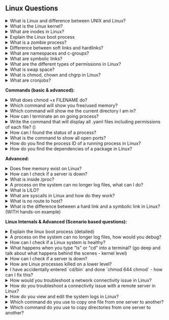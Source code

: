 ## Linux Questions

<details>
<summary>What is Linux and difference between UNIX and Linux?</summary>

Linux is an open-source operating system based on the UNIX architecture. It was created by Linus Torvalds in 1991. UNIX, on the other hand, is a family of operating systems that was developed in the late 1960s at Bell Labs. The main differences between UNIX and Linux are:

- **License:** UNIX is proprietary, while Linux is open-source and free to use.
- **Development:** UNIX is developed by a few organizations (like IBM, Sun Microsystems, and HP), while Linux has a widespread community-driven development process.
- **Portability:** Linux is more portable and can be used on a wide range of hardware, whereas UNIX is limited to specific hardware platforms.
- **User base:** Linux has a broader user base, including personal computers, servers, and embedded systems, while UNIX is primarily used in enterprise environments.
</details>

<details>
<summary>What is the Linux kernel?</summary>

The Linux kernel is the core component of the Linux operating system. It is responsible for managing the system's resources, providing an interface between hardware and software, and facilitating essential tasks such as memory management, process scheduling, and input/output (I/O) operations.

</details>

<details>
<summary>What are inodes in Linux?</summary>

Inodes in Linux are data structures that store important information about files on a file system. Each file or directory in a Linux file system has an associated inode that contains metadata such as the file's size, permissions, ownership, timestamps, and the location of the file's data blocks on the disk.

When you create a file or directory, the file system assigns a unique inode number to it. The inode number serves as an identifier for the file, allowing the file system to access the inode's information and manage the file accordingly.

Here's a summary of what inodes store:

- File type (regular file, directory, symbolic link, etc.)
- File permissions (read, write, execute)
- Ownership (user and group)
- Timestamps (creation, modification, and access times)
- File size
- Number of hard links to the file
- Location of the file's data blocks on the disk

It's important to note that inodes don't store the file's name or the actual file data. The file name is stored in the directory that contains the file, which associates the name with the inode number. The actual file data is stored in separate data blocks on the disk, and the inode points to these blocks.

Inodes play a crucial role in managing files and directories within a Linux file system, providing an efficient way to access and manipulate file metadata.

</details>


<details>
<summary>Explain the Linux boot process</summary>

The Linux boot process consists of several stages that initialize the system and load the operating system. Here's a brief overview of the key steps:

BIOS/UEFI: When the computer is powered on, the BIOS (Basic Input/Output System) or UEFI (Unified Extensible Firmware Interface) performs initial hardware checks and locates the boot device.

Bootloader: The bootloader (e.g., GRUB) loads from the boot device and presents the available operating systems to the user. It then loads the Linux kernel and initial RAM disk (initrd) into memory.

Kernel initialization: The Linux kernel initializes hardware, sets up memory management, starts essential processes, and mounts the initial RAM disk, which contains essential drivers and tools needed during the boot process.

Root file system: The kernel switches the root file system from the initial RAM disk to the actual root partition on the disk, typically identified by its UUID or device name (e.g., /dev/sda1).

Init process: The first user-space process, called init (e.g., Systemd, SysVinit, or Upstart), starts and manages system services and processes during the boot process and the system's runtime.

Runlevel/target: Init process initializes the predefined runlevel (SysVinit) or target (Systemd), which determines the services and processes to run at startup.

Login prompt: Once all services and processes specified in the runlevel/target have started, the system displays a login prompt, indicating that the boot process is complete and the system is ready for use.

</details>

<details>
<summary>What is a zombie process?</summary>

A zombie process, also known as a defunct process, is a process that has completed its execution but still remains in the process table. This happens because the parent process has not yet read the child process's exit status, which is required to clean up the child process's resources and remove its entry from the process table.

Zombie processes don't consume any system resources, except for the process table entry, which includes the process ID (PID) and the exit status. The operating system keeps this information so that the parent process can eventually retrieve the exit status and perform the necessary clean-up.

More info on zombie processes below:

Typically, a well-behaved parent process will use the wait() or waitpid() system call to collect the exit status of its child processes. However, if the parent process doesn't do this, either due to a programming error or because the parent is still running and hasn't reached the point where it collects the exit status, the child process becomes a zombie.

Zombie processes are usually harmless, but if a system accumulates a large number of them, it could exhaust the available PIDs and prevent new processes from being created. To resolve this issue, the parent process should be fixed to correctly handle its child processes' exit status, or if the parent process is unresponsive or terminated, a system reboot might be necessary.

</details>

<details>
<summary>Difference between soft links and hardlinks?</summary>

Soft links and hard links are two types of file links in a Unix-like file system, such as Linux. They serve different purposes and have distinct characteristics:

**Soft Link (Symbolic Link):**

- A soft link is a separate file that points to the target file or directory by storing its path.
- If the target file is deleted, the soft link becomes a "dangling" link, pointing to a nonexistent file.
- Soft links can span across different file systems and partitions.
- Soft links can link to directories as well as files.
- When a soft link is created, the link count of the target file doesn't change.
- Soft links have different inode numbers than their target files.

**Hard Link:**

- A hard link is a direct reference to the data on the disk, sharing the same inode as the target file.
- If the target file is deleted, the hard link still points to the data, and the data remains accessible until all hard links to it are removed.
- Hard links can only be created within the same file system or partition.
- Hard links cannot link to directories, only to files.
- When a hard link is created, the link count of the target file increases by one.
- Hard links have the same inode numbers as their target files.

In summary, a soft link is a more flexible but less reliable type of link that can point to files or directories across file systems, while a hard link is a more robust link that directly references the file's data, but is limited to the same file system and cannot link to directories.

</details>

<details>
<summary>What are namespaces and c-groups?</summary>

Namespaces and cgroups (control groups) are two Linux kernel features that play a crucial role in implementing process isolation and resource management, especially in containerization technologies like Docker.

**Namespaces:**

Namespaces are a feature that provides process isolation by creating separate instances of certain system resources, which can only be accessed by processes within the same namespace. This isolation helps ensure that processes running in one namespace don't interfere with processes in another namespace

There are several types of namespaces, including:

- PID namespace: Isolates process IDs, allowing each namespace to have its own set of PIDs.
- Mount namespace: Isolates the file system mount points, so that each namespace has its own mount tree.
- Network namespace: Isolates network resources, providing each namespace with its own network stack, including interfaces, routes, and firewall rules.
- IPC namespace: Isolates inter-process communication resources, preventing processes in one namespace from communicating with processes in another namespace.
- UTS namespace: Isolates system identifiers like hostname, allowing each namespace to have its own unique hostname.
- User namespace: Isolates user and group ID mappings, enabling each namespace to have its own set of user and group IDs.

**Cgroups (Control Groups):**

Cgroups are a kernel feature that enables the management and limitation of system resources, such as CPU, memory, and I/O, for a group of processes. Cgroups help ensure fair distribution of resources, prevent resource starvation, and enforce limits on resource usage. Some of the key features of cgroups include:

- Resource limiting: Allows setting limits on resource usage for a group of processes, such as maximum CPU usage, memory consumption, and disk I/O bandwidth.
- Prioritization: Enables setting priorities for resource allocation among different cgroups, helping to ensure that critical processes receive sufficient resources.
- Accounting: Collects resource usage statistics for processes in a cgroup, which can be useful for monitoring, profiling, and billing purposes.
- Control: Provides a mechanism to start, stop, or freeze processes in a cgroup, allowing for better management of process groups.

In combination, namespaces and cgroups provide the necessary isolation and resource management capabilities required to build and run containers, enabling multiple containers to coexist on the same host without interfering with each other or consuming excessive resources.

</details>

<details>
<summary>What are symbolic links?</summary>

Symbolic links, also known as soft links or symlinks, are a type of file link in Unix-like file systems, such as Linux. A symbolic link is a special file that points to another file or directory by storing its path. Symbolic links serve as a reference to the target file or directory, allowing users and applications to access the target through the link.

Symbolic links are useful in various scenarios, such as creating shortcuts, linking to files or directories in different locations, or maintaining multiple versions of a file or directory. Some key characteristics of symbolic links are:

Symbolic links can point to files or directories, and they can span across different file systems and partitions.
If the target file or directory is moved or deleted, the symbolic link becomes a "dangling" link, pointing to a nonexistent location.
Symbolic links have different inode numbers than their target files or directories.
When listing files with the ls command, symbolic links are usually indicated by an "l" at the beginning of the file permissions and an arrow (->) pointing to the target file or directory.

To create a symbolic link in Linux, you can use the ln command with the -s option, followed by the target file or directory and the desired symlink name:

```bash
ln -s target_file symlink_name

Example:

ln -s /path/to/original/file.txt link_to_file.txt

This command creates a symbolic link named link_to_file.txt that points to the file located at /path/to/original/file.txt.
```

</details>

<details>
<summary>What are the different types of permissions in Linux?</summary>

In Linux, there are three main types of permissions for files and directories, which determine how users can interact with them. These permissions are classified into categories based on the user's relationship to the file or directory: owner, group, and others (sometimes referred to as "world" or "public"). The three types of permissions are:

Read (r): Read permission allows a user to view the contents of a file or list the contents of a directory. For files, this means the user can open and read the file. For directories, the user can view the names of files and subdirectories within that directory.

Write (w): Write permission allows a user to modify the contents of a file or make changes within a directory. For files, this means the user can edit, append, or delete the file's content. For directories, the user can create, rename, or delete files and subdirectories within that directory. Note that deleting or renaming files within a directory requires write permission on the directory itself, not the individual files.

Execute (x): Execute permission allows a user to run a file as a program or script, or enter and access a directory. For files, this means the user can execute the file if it is a binary executable or script with a proper interpreter (e.g., a shell script or Python script). For directories, the user can change their current working directory to that directory, and access files and subdirectories within it.

These permissions are usually represented using a combination of letters (r, w, x) and dashes (-) for each of the three categories: owner, group, and others. For example, the permission string -rwxr-xr-- indicates:

- The first character - indicates it's a regular file (a d would indicate a directory).
- The owner has read (r), write (w), and execute (x) permissions: rwx.
- The group has read (r) and execute (x) permissions, but not write permission: r-x.
- Others have only read (r) permission: r--.

Alternatively, permissions can also be represented using octal notation (base-8), where read, write, and execute permissions are assigned values of 4, 2, and 1, respectively. The permissions are then represented by a three-digit number, with each digit corresponding to the owner, group, and others. For example, the permission string -rwxr-xr-- can be represented as 754 in octal notation.

</details>

<details>
<summary>What is swap space?</summary>

Swap space is a dedicated area on a storage device (such as a hard drive or SSD) that functions as an extension of a computer's physical memory (RAM). It is used by the operating system to temporarily store data that does not fit into RAM or when the system experiences memory pressure due to high RAM utilization.

When the operating system needs more memory than is physically available, it can move the least recently used or less important data (called pages) from RAM to the swap space. This process is called "paging" or "swapping out." By doing so, it frees up space in RAM for more critical or frequently accessed data. If the swapped-out data is required again, the operating system will move it back into RAM, possibly swapping out other data in the process. This is called "swapping in."

Swap space can be implemented as a dedicated swap partition or a swap file. In Linux, you can manage swap space using commands such as swapon, swapoff, and mkswap. To check the current swap space usage on a Linux system, you can use the free or swapon -s commands.

</details>


<details>
<summary>What is chmod, chown and chgrp in Linux?</summary>

**chmod**
chmod (change mode) is a command used to change the permissions of a file or directory. You can set read, write, and execute permissions for the owner, group, and others. Permissions can be represented in octal notation (numeric) or using symbolic notation (letters).

Example: For example, to give the owner read, write, and execute permissions, the group read and execute permissions, and others only read permission, you would use:
- Using octal notation: `chmod 754 file.txt`
- Using symbolic notation: `chmod u=rwx,g=rx,o=r file.txt`

**chown**

chown (change owner) is a command used to change the ownership of a file or directory. You can specify a new owner and an optional new group for the file or directory.

Example: For example, to change the owner of file.txt to the user john and the group to developers, you would use:

`chown john:developers file.txt`

**chgrp**

chgrp (change group) is a command used to change the group assignment of a file or directory. You can specify a new group for the file or directory.

Example: For example, to change the group of file.txt to the group developers, you would use:

`chgrp developers file.txt`


</details>

<details>
<summary>What are cronjobs?</summary>

Cronjobs, also known as cron jobs or simply cron, are scheduled tasks that run automatically at specified intervals on Unix-like operating systems, such as Linux. The term "cron" comes from the Greek word "chronos," which means "time." Cronjobs are commonly used for automating repetitive tasks, performing system maintenance, running periodic backups, and other similar activities.

Cronjobs are managed by a daemon called "cron," which runs in the background and executes the scheduled tasks. The configuration for cron jobs is stored in a series of files called "crontabs" (short for "cron tables"). Each user on the system can have their own crontab, and there is also a system-wide crontab.

For example, a cron job that runs every day at 3:30 AM would have the following entry in the crontab:

`30 3 * * * /path/to/command arg1 arg2`

To manage cron jobs, you can use the crontab command with various options:

- crontab -l: List the current user's cron jobs.
- crontab -e: Edit the current user's cron jobs using the default text editor.
- crontab -r: Remove the current user's cron jobs.
- crontab -u USER: Perform an operation (list, edit, or remove) on the specified user's cron jobs (requires root privileges).

</details>

**Commands (basic & advanced):**

<details>
<summary>What does chmod +x FILENAME do?</summary>

The command chmod +x FILENAME is used to add execute permissions to a file in a Linux or Unix-like system. By adding execute permissions, you allow the file to be run as an executable or script, provided it has the appropriate format and interpreter (e.g., a shell script, Python script, or compiled binary). The +x option specifically grants execute permission to the owner, group, and others (all users).

For example, if you have a script named myscript.sh and you want to make it executable, you would run:

`chmod +x myscript.sh`

</details>

<details>
<summary>Which command will show you free/used memory?</summary>

the free command is used to display information about free and used memory. The command provides details on total, used, free, shared, and available memory, as well as swap space usage.

To use the free command, simply type free in the terminal, followed by any desired options. Some common options include:

- -b: Display memory usage in bytes.
- -k: Display memory usage in kilobytes (default).
- -m: Display memory usage in megabytes.
- -g: Display memory usage in gigabytes.
- -h: Display memory usage in a human-readable format, automatically choosing the appropriate unit (e.g., B, K, M, or G).
- -t: Display a line containing the total amount of physical memory and swap space.
- -s N: Continuously display memory usage information, updating every N seconds.

For example, to display memory usage in a human-readable format, you would run:

`free -h`

</details>

<details>
<summary>Which command will show me the current directory I am in?</summary>

`pwd`

</details>

<details>
<summary>How can I terminate an on going process?</summary>

`kill -9 PID`

</details>


<details>
<summary>Write the command that will display all .yaml files including permissions of each file? ()</summary>

`find . -type f -name "*.yaml" -exec ls -l {} \`;

</details>


<details>
<summary>How can I found the status of a process?</summary>

`ps -p <PID>` >> for 1 process

`ps aux` >> display a detailed list of all running processes on the system

</details>

<details>
<summary>What is the command to show all open ports?</summary>

`netstat -tuln`

</details>


<details>
<summary>How do you find the process ID of a running process in Linux?</summary>

- `ps -ef | grep <process_name>`
- `ps -ef | grep chrome`


</details>

<details>
<summary>How do you find the dependencies of a package in Linux?</summary>

Debian based (Ubuntu):
- `apt depends <packagename>`
- `apt-cache depends <packagename>`

Red Hat based (Fedora, CentOS)
- `dnf repoquery --requires <packagename>`


</details>

**Advanced:**

<details>
<summary>Does free memory exist on Linux?</summary>

On Linux systems, the concept of "free memory" may be a bit nuanced due to how Linux manages memory. While the term "free memory" is commonly used, Linux uses a sophisticated memory management system that maximizes the utilization of available memory for optimal performance.

In Linux, free memory refers to the memory that is not currently being used by any active processes or cached by the system. However, this does not mean that the memory is entirely unused or wasted. Linux takes advantage of available memory by utilizing it for disk caching, buffering, and other optimizations to improve system performance.

When you check the memory usage using tools like free or top, you will see several memory-related metrics, including "free," "used," "buffers," and "cache." These metrics represent different aspects of memory usage:

</details>

<details>
<summary>How can I check if a server is down?</summary>

1) The ping command is a simple and widely used tool to check the connectivity between your Linux system and a remote server

`ping <server_address>`

2) The telnet command allows you to establish a connection to a specific port on a server. By attempting to connect to a server's port, you can determine if it's up and accepting connections

`telnet <server_address> <port>`

3) If the telnet command is not available on your system, you can use nc (netcat), which provides similar functionality. 

`nc -zv <server_address> <port>`

</details>

<details>
<summary>What is inside /proc?</summary>

The `/proc` directory is a virtual filesystem that provides an interface to access process-related information dynamically. It contains various files and folders that provide information about running processes and system configuration.

- It holds details about each running process in separate folders identified by their process IDs (PIDs).
- It also provides system-wide information such as CPU details, memory usage statistics, network-related data, and kernel parameters.
- The content of /proc changes dynamically based on the current state of the system and running processes.

</details>

<details>
<summary>A process on the system can no longer log files, what can I do?</summary>

- **Check file permissions**: Ensure that the process has the necessary permissions to write to the log files or directories. Verify the ownership and permissions of the log files, and make sure they are writable by the user or group associated with the process
  
- **Verify available disk space**:  Insufficient disk space can prevent the process from writing to log files
- **Restart the process**
- **Check log file size limit**: Some processes have limits on the maximum size of log files they can generate
- **Check file system or disk errors**: Perform a file system check (fsck) on the relevant file system or check for disk errors using appropriate tools. File system errors or disk issues can sometimes interfere with file writing.
- **Verify logging configuration**: Ensure that the log file path and other settings are correctly specified
- **Check for system-level logging issue**: If multiple processes are unable to log files, there might be a system-wide issue with the logging infrastructure. Check system logs (e.g., /var/log/syslog or /var/log/messages) for any relevant error messages or indications of logging problems.

</details>

<details>
<summary>What is LILO?</summary>

- LILO, short for "LInux LOader," is a boot loader program used in older versions of Linux distributions.
- LILO's main function is to load the Linux kernel into memory and initiate the boot process.It presents a menu to the user, allowing the selection of the desired kernel or operating system to boot (if multiple operating systems are installed).
- LILO writes itself to the Master Boot Record (MBR) of the disk, overwriting the existing boot loader.
- Its configuration file (/etc/lilo.conf) specifies the location of the Linux kernel image and boot parameters.
- LILO has been largely replaced by other boot loaders, particularly GRUB (Grand Unified Bootloader), which offers more advanced features and flexibility.
- GRUB has become the default boot loader for many Linux distributions.

</details>

<details>
<summary>What are syscalls in Linux and how do they work?</summary>

- Syscalls are the interface between user-space applications and the kernel in Linux.
- They allow user programs to request services and access operating system resources.
- User programs invoke syscalls using special instructions, triggering a switch from user mode to kernel mode.

</details>

<details>
<summary>What is no route to host?</summary>

- "No route to host" is an error message that can occur in Linux when attempting to establish a network connection to a remote host

</details>

<details>
<summary>What is the difference between a hard link and a symbolic link in Linux? (WITH hands-on example)</summary>

**Hard Link**

- Direct reference to an existing file or directory.
- Creates a new name or entry pointing to the same data.
- Both the original file and hard link refer to the same underlying data.
- Deleting one does not affect the other.
- Essentially multiple names for the same file.

**Symbolic Link (Symlink)**

- Special file that acts as a pointer or shortcut.
- Contains the path or location of the target file or directory.
- Resolves the path to the target when accessed.
- Can point to files or directories on different file systems or even non-existent or moved targets.
- Deleting the original file or directory doesn't automatically delete the symlink.
- Symlink becomes "broken" if the target is deleted or moved.

**Example**

Assume we have a file named "original.txt" with the content "Hello, world!" in the directory /home/user/.

Hard Link:
  - Create a hard link named "hardlink.txt" to "original.txt" using the ln command: `ln /home/user/original.txt /home/user/hardlink.txt`
  - Both "original.txt" and "hardlink.txt" now refer to the same file and share the same data.
  - If you modify the content of "original.txt", the changes will be visible when accessing "hardlink.txt" and vice versa.
  - Deleting either "original.txt" or "hardlink.txt" will not affect the other file.

Symbolic (soft) link:
  - Create a symbolic link named "symlink.txt" to "original.txt" using the ln command with the -s option: `ln -s /home/user/original.txt /home/user/symlink.txt`
  - "symlink.txt" is a separate file that acts as a pointer to "original.txt".
  - If you modify the content of "original.txt", the changes will be reflected in "symlink.txt".
  - Deleting "original.txt" will not automatically delete "symlink.txt", but accessing "symlink.txt" will result in a broken link if the target is not available.

In summary, with a hard link, you have multiple names for the same file sharing the same data, while with a symbolic link, you have a separate file acting as a pointer to another file or directory.

</details>

**Linux Internals & Advanced (Scenario based questions):**

<details>
<summary>Explain the linux boot process (detailed) </summary>

- BIOS/UEFI: When you power on the computer, the Basic Input/Output System (BIOS) or Unified Extensible Firmware Interface (UEFI) firmware is invoked. It performs hardware initialization, self-tests, and determines the boot device.

- Bootloader: GRUB (the most common Linux bootloader) loads the operating system into memory.

- Kernel Initialization: Once the bootloader hands off control, the Linux kernel is loaded into memory. It starts executing from its entry point. The kernel is responsible for managing system resources, such as memory, processes, devices, and file systems.

- Init Process: The first user-space process, known as the init process, is started by the kernel. The init process has a process ID (PID) of 1 and is responsible for initializing the system further. In modern Linux distributions that use systemd as the init system, the init process is replaced by the systemd process.

- Init System/Services: System services and daemons are launched.

- Login Manager: A login screen or prompt appears for user authentication.

- User Session: After login, the user's session starts with the desktop environment.

In summary, the boot process involves firmware initialization, bootloader loading the OS, kernel taking control, system initialization, login prompt, and user session start.

</details>

<details>
<summary>A process on the system can no longer log files, how would you debug?</summary>

- **Check File Permissions**: Verify that the process has proper permissions to write to the log files or directories. Ensure that the file permissions and ownership are correctly set to allow the process to write logs.
- **Review Log File Configuration**: Check the configuration file (e.g., /etc/rsyslog.conf or /etc/syslog-ng/syslog-ng.conf) to ensure that the log files and their destinations are correctly defined.
- **Check Disk Space**: Insufficient disk space can prevent file logging. Use the df command to check the available disk space. Ensure that the filesystem containing the log files has enough free space to accommodate new logs.
- **Check System Logs**: Review the system logs (/var/log/syslog, /var/log/messages, etc.) for any relevant error messages or indications of issues related to the logging process. Look for log entries related to the process and check if any error messages are reported.
- **Restart the Logging Service**: Restart the logging service associated with the process (if you use rsyslog for logging) >> `sudo systemctl restart rsyslog`

</details>

<details>
<summary>How can I check if a Linux system is healthy?</summary>

- **System Resource Usage**: 
  - Monitor CPU usage: Use tools like `top` or `htop` to check CPU usage and identify any processes consuming excessive CPU resources.
  - Check memory usage: Use commands like `free` or `top` to examine memory usage and ensure sufficient free memory is available.
  - Monitor disk usage: Use `df` or `du` commands to check disk space utilization and identify any partitions nearing capacity limits.

- **System Services and Processes:**: 
  - Check running processes: Use `ps` or `top` to view running processes and ensure critical services are active.
  - Verify system services: Use service management tools like `systemctl` (systemd) or `service` (init) to check the status of essential services.

- **System Logs**: 
  - Review system logs: Examine log files in `/var/log/` (e.g., `/var/log/syslog`, `/var/log/messages`) for any error or warning messages related to system components, applications, or hardware.
  - Monitor log files in real-time: Use the `tail` command with the -f option to track log files as new entries are added.

- **Network Connectivity**: 
  - Check network interfaces: Use `ifconfig` or `ip` command to verify the status and configuration of network interfaces.
  - Test network connectivity: Use `ping` or `traceroute` to test connectivity to remote hosts or check for network latency or packet loss.

- Hardware monitoring?
- Security and updates?
- Backup and recover?

</details>

<details>
<summary>What happens when you type "ls" or "cd" into a terminal? (go deep and talk about what happens behind the scenes - kernel level)</summary>

- The terminal program receives the command you typed and identifies the command and any arguments.

- The shell then searches for the location of the command binary within the directories specified in the `PATH` environment variable. It looks for an executable file with a matching name.

- Once the command binary is located, the shell initiates a system call, specifically the `execve()` system call, to load the command into memory and execute it.

- The kernel allocates memory for the command and sets up file descriptors for input, output, and error handling.

- The kernel performs a context switch, transitioning from the shell to the command.

- The command binary is loaded into memory, and its execution begins.

- As the command executes, it may make additional system calls to interact with the kernel. For example, the "ls" command might make system calls to read directory contents or retrieve file metadata.

- The command may manipulate the terminal's display using control codes.

- Once the command completes, the kernel returns control to the shell.

</details>

<details>
<summary>How can I check if a server is down?</summary>

- The ping command is a simple and widely used tool to check the connectivity between your Linux system and a remote server >> `ping <server_address>`
- The telnet command allows you to establish a connection to a specific port on a server. By attempting to connect to a server's port, you can determine if it's up and accepting connections >> `telnet <server_address> <port>`
-  If the telnet command is not available on your system, you can use nc (netcat), which provides similar functionality >> `nc -zv <server_address> <port>`

</details>

<details>
<summary>How are Linux processes killed on a lower level?</summary>

- In Linux, processes can be terminated or killed at a lower level using signals. Signals are software interrupts sent to a process to convey various notifications or requests. They can be used to terminate a process gracefully, forcefully, or perform other actions

  - SIGTERM (Signal 15): This is the default termination signal sent to a process when you use the kill command without specifying a signal. It politely requests the process to terminate and allows it to perform cleanup operations before exiting.

  - SIGKILL (Signal 9): This signal forcefully terminates a process. It does not allow the process to perform any cleanup or graceful shutdown procedures. The process is immediately terminated.

  - SIGINT (Signal 2): This signal is generated when you press Ctrl+C on the keyboard. It is typically used to interrupt or terminate a process that is running in the foreground.

  - SIGQUIT (Signal 3): Similar to SIGINT, this signal is generated when you press Ctrl+\ on the keyboard. It usually requests a process to terminate and provides a core dump for debugging purposes.

</details>

<details>
<summary>I have accidentally entered `cd/bin` and done `chmod 644 chmod` - how can I fix this?</summary>

**Method 1 - Copy the file from another system**:
- If you have compatible systems, you can always just grab a copy of chmod from another server using scp or rsync.

```sh
cd /bin
mv chmod chmod.orig
scp twin:/bin/chmod .
diff chmod chmod.orig
```

**Method 2 - Restoring from Backup**:

- If you have a recent backup of the affected system, you can restore the correct permissions of the `chmod` command by replacing it with the version from the backup. Copy the `chmod` binary from the backup location to the `/bin` directory, ensuring that the correct permissions are retained.

Method 3

</details>

<details>
<summary>How would you troubleshoot a network connectivity issue in Linux?</summary>

- **Check Network Configuration**: Verify that the network configuration is correct. Use commands like `ifconfig` or `ip` to check the status of network interfaces, IP addresses, subnet masks, and gateway settings.
- **Ping**: Use the ping command to test basic connectivity to a remote host or IP address. For example, `ping 8.8.8.8` pings Google's public DNS server. If the ping is successful, it indicates that network connectivity is established.
- **Check DNS Resolution**: If you are having trouble accessing websites by domain name, check if DNS resolution is functioning correctly. Use the `nslookup` or `dig` command to query DNS servers and verify if they are returning the correct IP addresses for the given domain
- **Check Routing**: Use the `traceroute` or `tracepath` command to trace the route packets take to reach a destination. It helps identify any network hops or routing issues along the path.
- **Firewall Configuration**: Review the firewall configuration to ensure it is not blocking the required network traffic. Check the rules in tools like `iptables`, `ufw`, or other firewall management tools.
- **Check Network Services**: Ensure that required network services, such as DHCP (Dynamic Host Configuration Protocol) or DNS, are running and functioning properly. Use commands like `systemctl` or `service` to check the status of specific services.
- **Inspect Network Logs**: Check system logs in `/var/log/` (e.g., `/var/log/syslog`, `/var/log/messages`) for any relevant error messages related to network interfaces, services, or connectivity issues.
- **Test Connectivity with Different Tools**: Use network troubleshooting tools like `netcat` (nc), `curl`, or `wget` to test connectivity to specific ports or services on remote hosts.


</details>

<details>
<summary>How do you troubleshoot a connectivity issue with a remote server in Linux?</summary>

- Check Network Connectivity >> `ping <server_ip_or_hostname>`
- Verify DNS Resolution >> `nslookup <server_hostname>` or `dig`
- Check Firewall Settings: Verify that your local firewall or any intermediate firewalls are not blocking the necessary network traffic. Temporarily disable the firewall or configure it to allow the specific ports or protocols required to communicate with the remote server.
- Verify Port Connectivity >> `telnet <server_ip_or_hostname> <port_number>`
- Trace Route: Use the traceroute or tracepath command to trace the network path to the remote server >> `traceroute <server_ip_or_hostname>`
- Review Server Logs: Examine the server's logs for any error messages or indications of connectivity issues. Check logs related to the specific services running on the server, such as Apache logs for web server issues.
- Check Server Services: Ensure that the necessary services on the remote server are running and properly configured

</details>

<details>
<summary>How do you view and edit the system logs in Linux?</summary>

- View logs >> `cat /var/log/syslog` - use SUDO
- Edit logs >> `vim /var/log/syslog` - use SUDO

</details>


<details>
<summary>Which command do you use to copy one file from one server to another?</summary>

- scp

</details>

<details>
<summary>Which command do you use to copy directories from one server to another?</summary>

- scp -r

</details>
